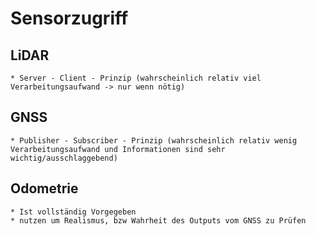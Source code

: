# Sensorzugriff
## LiDAR
    * Server - Client - Prinzip (wahrscheinlich relativ viel Verarbeitungsaufwand -> nur wenn nötig)

## GNSS
    * Publisher - Subscriber - Prinzip (wahrscheinlich relativ wenig Verarbeitungsaufwand und Informationen sind sehr wichtig/ausschlaggebend)

## Odometrie
    * Ist vollständig Vorgegeben
    * nutzen um Realismus, bzw Wahrheit des Outputs vom GNSS zu Prüfen